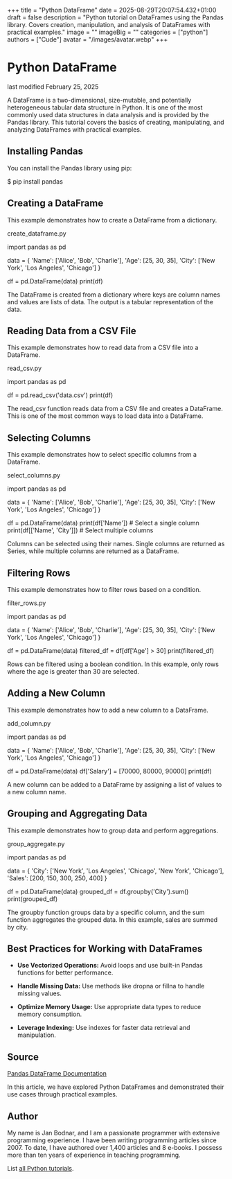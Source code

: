 +++
title = "Python DataFrame"
date = 2025-08-29T20:07:54.432+01:00
draft = false
description = "Python tutorial on DataFrames using the Pandas library. Covers creation, manipulation, and analysis of DataFrames with practical examples."
image = ""
imageBig = ""
categories = ["python"]
authors = ["Cude"]
avatar = "/images/avatar.webp"
+++

# Python DataFrame

last modified February 25, 2025

A DataFrame is a two-dimensional, size-mutable, and potentially heterogeneous
tabular data structure in Python. It is one of the most commonly used data
structures in data analysis and is provided by the Pandas library. This tutorial
covers the basics of creating, manipulating, and analyzing DataFrames with
practical examples.

## Installing Pandas

You can install the Pandas library using pip:

$ pip install pandas

## Creating a DataFrame

This example demonstrates how to create a DataFrame from a dictionary.

create_dataframe.py
  

import pandas as pd

data = {
    'Name': ['Alice', 'Bob', 'Charlie'],
    'Age': [25, 30, 35],
    'City': ['New York', 'Los Angeles', 'Chicago']
}

df = pd.DataFrame(data)
print(df)

The DataFrame is created from a dictionary where keys are column names and
values are lists of data. The output is a tabular representation of the data.

## Reading Data from a CSV File

This example demonstrates how to read data from a CSV file into a DataFrame.

read_csv.py
  

import pandas as pd

df = pd.read_csv('data.csv')
print(df)

The read_csv function reads data from a CSV file and creates a
DataFrame. This is one of the most common ways to load data into a DataFrame.

## Selecting Columns

This example demonstrates how to select specific columns from a DataFrame.

select_columns.py
  

import pandas as pd

data = {
    'Name': ['Alice', 'Bob', 'Charlie'],
    'Age': [25, 30, 35],
    'City': ['New York', 'Los Angeles', 'Chicago']
}

df = pd.DataFrame(data)
print(df['Name'])  # Select a single column
print(df[['Name', 'City']])  # Select multiple columns

Columns can be selected using their names. Single columns are returned as
Series, while multiple columns are returned as a DataFrame.

## Filtering Rows

This example demonstrates how to filter rows based on a condition.

filter_rows.py
  

import pandas as pd

data = {
    'Name': ['Alice', 'Bob', 'Charlie'],
    'Age': [25, 30, 35],
    'City': ['New York', 'Los Angeles', 'Chicago']
}

df = pd.DataFrame(data)
filtered_df = df[df['Age'] &gt; 30]
print(filtered_df)

Rows can be filtered using a boolean condition. In this example, only rows where
the age is greater than 30 are selected.

## Adding a New Column

This example demonstrates how to add a new column to a DataFrame.

add_column.py
  

import pandas as pd

data = {
    'Name': ['Alice', 'Bob', 'Charlie'],
    'Age': [25, 30, 35],
    'City': ['New York', 'Los Angeles', 'Chicago']
}

df = pd.DataFrame(data)
df['Salary'] = [70000, 80000, 90000]
print(df)

A new column can be added to a DataFrame by assigning a list of values to a new column name.

## Grouping and Aggregating Data

This example demonstrates how to group data and perform aggregations.

group_aggregate.py
  

import pandas as pd

data = {
    'City': ['New York', 'Los Angeles', 'Chicago', 'New York', 'Chicago'],
    'Sales': [200, 150, 300, 250, 400]
}

df = pd.DataFrame(data)
grouped_df = df.groupby('City').sum()
print(grouped_df)

The groupby function groups data by a specific column, and the
sum function aggregates the grouped data. In this example, sales
are summed by city.

## Best Practices for Working with DataFrames

- **Use Vectorized Operations:** Avoid loops and use built-in Pandas functions for better performance.

- **Handle Missing Data:** Use methods like dropna or fillna to handle missing values.

- **Optimize Memory Usage:** Use appropriate data types to reduce memory consumption.

- **Leverage Indexing:** Use indexes for faster data retrieval and manipulation.

## Source

[Pandas DataFrame Documentation](https://pandas.pydata.org/pandas-docs/stable/reference/api/pandas.DataFrame.html)

In this article, we have explored Python DataFrames and demonstrated their use
cases through practical examples.

## Author

My name is Jan Bodnar, and I am a passionate programmer with extensive
programming experience. I have been writing programming articles since 2007.
To date, I have authored over 1,400 articles and 8 e-books. I possess more
than ten years of experience in teaching programming.

List [all Python tutorials](/python/).